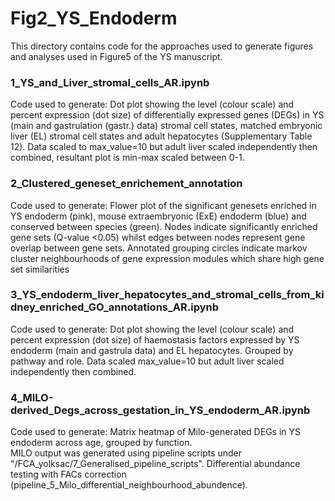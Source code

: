 # Fig2_YS_Endoderm

This directory contains code for the approaches used to generate figures and analyses used in Figure5 of the YS manuscript. 

### 1_YS_and_Liver_stromal_cells_AR.ipynb
Code used to generate: Dot plot showing the level (colour scale) and percent expression (dot size) of differentially expressed genes (DEGs) in YS (main and gastrulation (gastr.) data) stromal cell states, matched embryonic liver (EL) stromal cell states and adult hepatocytes (Supplementary Table 12). Data scaled to max_value=10 but adult liver scaled independently then combined, resultant plot is min-max scaled between 0-1.

### 2_Clustered_geneset_enrichement_annotation
Code used to generate: Flower plot of the significant genesets enriched in YS endoderm (pink), mouse extraembryonic (ExE) endoderm (blue) and conserved between species (green). Nodes indicate significantly enriched gene sets (Q-value <0.05) whilst edges between nodes represent gene overlap between gene sets. Annotated grouping circles indicate markov cluster neighbourhoods of gene expression modules which share high gene set similarities 

### 3_YS_endoderm_liver_hepatocytes_and_stromal_cells_from_kidney_enriched_GO_annotations_AR.ipynb
Code used to generate: Dot plot showing the level (colour scale) and percent expression (dot size) of haemostasis factors expressed by YS endoderm (main and gastrula data) and EL hepatocytes. Grouped by pathway and role. Data scaled max_value=10 but adult liver scaled independently then combined. 

### 4_MILO-derived_Degs_across_gestation_in_YS_endoderm_AR.ipynb
Code used to generate: Matrix heatmap of Milo-generated DEGs in YS endoderm across age, grouped by function.
<br>
MILO output was generated using pipeline scripts under "/FCA_yolksac/7_Generalised_pipeline_scripts". Differential abundance testing with FACs correction (pipeline_5_Milo_differential_neighbourhood_abundence).
